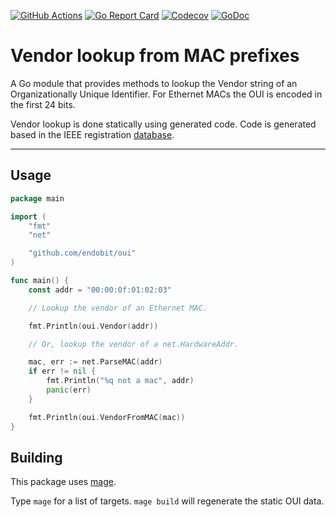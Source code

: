 [![GitHub Actions](https://img.shields.io/github/workflow/status/endobit/oui/test)](https://github.com/endobit/oui/actions?query=workflow%3Atest)
[![Go Report Card](https://goreportcard.com/badge/github.com/endobit/oui)](https://goreportcard.com/report/github.com/endobit/oui)
[![Codecov](https://codecov.io/gh/endobit/oui/branch/main/graph/badge.svg)](https://codecov.io/gh/endobit/oui)
[![GoDoc](https://godoc.org/github.com/golang/gddo?status.svg)](https://pkg.go.dev/github.com/endobit/oui)


# Vendor lookup from MAC prefixes

A Go module that provides methods to lookup the Vendor string of an
Organizationally Unique Identifier. For Ethernet MACs the OUI is
encoded in the first 24 bits.

Vendor lookup is done statically using generated code. Code is
generated based in the IEEE registration
[database](https://standards-oui.ieee.org/oui/oui.csv).

---

## Usage

```go
package main

import (
	"fmt"
	"net"

	"github.com/endobit/oui"
)

func main() {
	const addr = "00:00:0f:01:02:03"

	// Lookup the vendor of an Ethernet MAC.

	fmt.Println(oui.Vendor(addr))

	// Or, lookup the vendor of a net.HardwareAddr.

	mac, err := net.ParseMAC(addr)
	if err != nil {
		fmt.Println("%q not a mac", addr)
		panic(err)
	}

	fmt.Println(oui.VendorFromMAC(mac))
}
```

## Building

This package uses [mage](https://magefile.org/).

Type `mage` for a list of targets. `mage build` will regenerate the static OUI
data.
